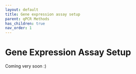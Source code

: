 ```yaml
---
layout: default
title: Gene expression assay setup
parent: qPCR Methods
has_children: true
nav_order: 1
---
```


# Gene Expression Assay Setup

Coming very soon :)
